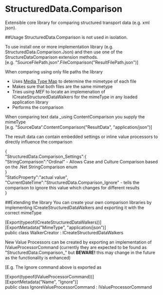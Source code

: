 # StructuredData.Comparison
Extensible core library for comparing structured transport data (e.g. xml json).

##Usage
 StructuredData.Comparison is not used in isolation. 
 
 To use install one or more implementation library (e.g. StructuredData.Comparison.Json) and then use one of the StructureDataComparison extension methods.  
 [e.g. "SourceFilePath.json".FileComparison("ResultFilePath.json")]
 
 When comparing using only file paths the library 
 * Uses [Media Type Map](https://www.nuget.org/packages/MediaTypeMap/) to determine the mimetype of each file
 * Makes sure that both files are the same mimetype
 * Tries _using MEF_ to locate an implemenation of ICreateStructuredDataWalkers for the mimeType in any loaded application library
 * Performs the comparison
 
When comparing text data _using ContentComparison you supply the mimeType  
[e.g. "SourceData".ContentComparison("ResultData", "application/json")]

The result data can contain embedded settings or inline value processors to directly influence the comparison

{  
  "StructuredData.Comparison_Settings":{  
     "StringComparison":"Ordinal" - Allows Case and Culture Comparison based on the .Net StringComparison enum  
  }  
  "StaticProperty":"actual value",  
  "CurrentDateTime":"StructuredData.Comparison_Ignore" - tells the comparison to ignore this value which changes for different results  
}  
 

##Extending the library
 You can create your own comparison libraries by implementing ICreateStructuredDataWalkers and exporting it with the correct mimeType
  
   [Export(typeof(ICreateStructuredDataWalkers))]  
   [ExportMetadata("MimeType", "application/json")]  
   public class WalkerCreator : ICreateStructuredDataWalkers
   
New Value Processors can be created by exporting an implementation of IValueProcessorCommand (currently they are expected to be found as "StructuredData.Comparison_<name>" but **BEWARE!** this may change in the future as the functionality is enhanced)

[E.g. The Ignore command above is exported as 

   [Export(typeof(IValueProcessorCommand))]  
   [ExportMetadata("Name", "Ignore")]  
   public class IgnoreValueProcessorCommand : IValueProcessorCommand
